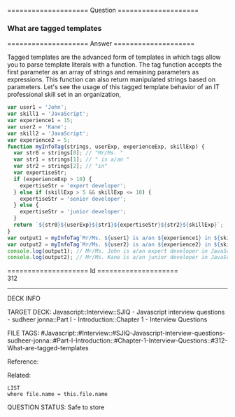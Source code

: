 ==================== Question ====================  

### What are tagged templates  

==================== Answer ====================  

Tagged templates are the advanced form of templates in which tags allow you to
parse template literals with a function. The tag function accepts the first
parameter as an array of strings and remaining parameters as expressions. This
function can also return manipulated strings based on parameters. Let's see the
usage of this tagged template behavior of an IT professional skill set in an
organization,

```javascript
var user1 = 'John';
var skill1 = 'JavaScript';
var experience1 = 15;
var user2 = 'Kane';
var skill2 = 'JavaScript';
var experience2 = 5;
function myInfoTag(strings, userExp, experienceExp, skillExp) {
  var str0 = strings[0]; // "Mr/Ms. "
  var str1 = strings[1]; // " is a/an "
  var str2 = strings[2]; // "in"
  var expertiseStr;
  if (experienceExp > 10) {
    expertiseStr = 'expert developer';
  } else if (skillExp > 5 && skillExp <= 10) {
    expertiseStr = 'senior developer';
  } else {
    expertiseStr = 'junior developer';
  }
  return `${str0}${userExp}${str1}${expertiseStr}${str2}${skillExp}`;
}
var output1 = myInfoTag`Mr/Ms. ${user1} is a/an ${experience1} in ${skill1}`;
var output2 = myInfoTag`Mr/Ms. ${user2} is a/an ${experience2} in ${skill2}`;
console.log(output1); // Mr/Ms. John is a/an expert developer in JavaScript
console.log(output2); // Mr/Ms. Kane is a/an junior developer in JavaScript
```

==================== Id ====================  
312
<!--ID: 1707879826026-->

---

DECK INFO

TARGET DECK: Javascript::Interview::SJIQ - Javascript interview questions - sudheer jonna::Part I - Introduction::Chapter 1 - Interview Questions

FILE TAGS: #Javascript::#Interview::#SJIQ-Javascript-interview-questions-sudheer-jonna::#Part-I-Introduction::#Chapter-1-Interview-Questions::#312-What-are-tagged-templates

Reference:

Related:

```dataview
LIST
where file.name = this.file.name
```
QUESTION STATUS: Safe to store
